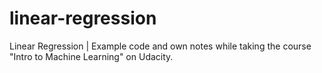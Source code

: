 # linear-regression
Linear Regression | Example code and own notes while taking the course "Intro to Machine Learning" on Udacity.
